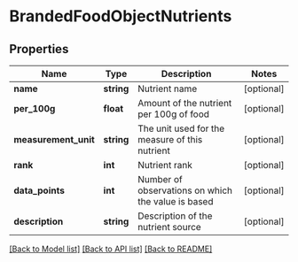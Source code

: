 # BrandedFoodObjectNutrients

## Properties
Name | Type | Description | Notes
------------ | ------------- | ------------- | -------------
**name** | **string** | Nutrient name | [optional] 
**per_100g** | **float** | Amount of the nutrient per 100g of food | [optional] 
**measurement_unit** | **string** | The unit used for the measure of this nutrient | [optional] 
**rank** | **int** | Nutrient rank | [optional] 
**data_points** | **int** | Number of observations on which the value is based | [optional] 
**description** | **string** | Description of the nutrient source | [optional] 

[[Back to Model list]](../../README.md#documentation-for-models) [[Back to API list]](../../README.md#documentation-for-api-endpoints) [[Back to README]](../../README.md)


